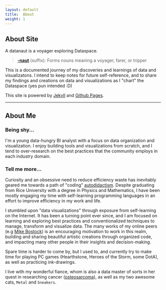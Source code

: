 ```yaml
---
layout: default
title:  About
weight: 1
---
```


## About Site

A datanaut is a voyager exploring Dataspace.

> **<a href="http://en.wiktionary.org/wiki/-naut" target="_blank">-naut</a>** (suffix): 
> Forms nouns meaning a voyager, farer, or tripper
 
This is a documented journey of my discoveries and learnings of data and visualizatons.
I intend to keep notes for future self-reference, and to share my
findings and creations on data and visualizations as I "chart" the Dataspace (yes pun intended :D)

This site is powered by <a href="http://jekyllrb.com/" target="_blank">Jekyll</a> and <a href="https://github.com/chrisrzhou/chrisrzhou.github.io" target="_blank">Github Pages</a>.

------

## About Me

### Being shy...
I'm a young data-hungry BI analyst with a focus on data organization and visualization.
I enjoy building tools and visualizations from scratch, and I tend to over-research
on the best practices that the community employs in each industry domain.


### Tell me more...
Curiosity and an obsessive need to reduce efficiency waste has inevitably geared me towards
a path of "coding" <a href="http://en.wikipedia.org/wiki/Autodidacticism" target="_blank">autodidactism</a>.  Despite 
graduating from Rice University with a degree in Physics and Mathematics, I have been mostly engaging my time with
self-learning programming languages in an effort to improve efficiency in my work and life.

I stumbled upon "data visualizations" through exposure from self-learning on the Internet.  It has been a turning point
ever since, and I am focused on learning and exploring best practices and conventionalized 
techniques to manage, transform and visualize data.  The many works of my online peers (e.g 
<a href="http://bost.ocks.org/mike/" target="_blank">Mike Bostock</a>) is an encouraging 
motivation to work in this realm, building and sharing beautiful artistic creations through organized code,
and impacting many other people in their insights and decision-making.

Spare time is harder to come by, but I used to, and currently try to make time for playing PC games
(Hearthstone, Heroes of the Storm, some DotA), as well as practicing ink-drawings.

I live with my wonderful fiance, whom is also a data master of sorts in her quest in researching
cancer (<a href="http://en.wikipedia.org/wiki/Osteosarcoma" target="_blank">osteosarcoma</a>), 
as well as my two awesome cats, `Metal` and `Sneakers`.
